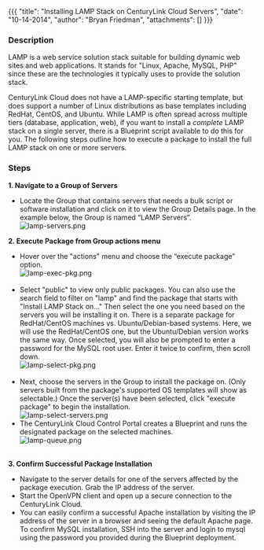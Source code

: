 {{{
  "title": "Installing LAMP Stack on CenturyLink Cloud Servers",
  "date": "10-14-2014",
  "author": "Bryan Friedman",
  "attachments": []
}}}

<h3>Description</h3>
<p>LAMP is a web service solution stack&nbsp;suitable for building dynamic web sites and web applications. It stands for&nbsp;"Linux, Apache, MySQL, PHP" since these are the technologies it typically uses to provide the solution stack.</p>
<p>CenturyLink Cloud does not have a LAMP-specific starting template, but does support a number of Linux distributions as base templates including RedHat, CentOS, and Ubuntu. While LAMP is often spread across multiple tiers (database, application, web),
  if you want to install&nbsp;a <em>complete</em> LAMP stack on a single server,&nbsp;there is a Blueprint script available to do this for you. The following steps outline how to execute a package to install the full LAMP stack on one or more servers.</p>
<h3>Steps</h3>
<p><strong>1. Navigate to a Group of Servers</strong>
</p>
<ul>
  <li>Locate the Group that contains servers that needs a bulk script or software installation and click on it to view the Group Details page. In the example below, the Group is named “LAMP Servers”.&nbsp;
    <br /><img src="https://t3n.zendesk.com/attachments/token/Qnd8SF9ffzj4p2U6qxp3hIHL4/?name=lamp-servers.png" alt="lamp-servers.png" />
  </li>
</ul>
<p><strong>2. Execute Package from Group actions menu</strong>
</p>
<ul>
  <li>Hover over the "actions" menu and choose the “execute package” option.&nbsp;
    <br /><img src="https://t3n.zendesk.com/attachments/token/TS0ib2dUvZF3JF5I7TSdyHiiE/?name=lamp-exec-pkg.png" alt="lamp-exec-pkg.png" />
    <br />
    <br />
  </li>
  <li>Select "public" to view only public packages. You can also use the search field to filter on "lamp" and find the package that starts with "Install LAMP Stack on..." Then select the one you need based on the servers you will be installing it on. There
    is a separate package for RedHat/CentOS machines vs. Ubuntu/Debian-based systems. Here, we will use the RedHat/CentOS one, but the Ubuntu/Debian version works the same way. Once selected, you will also be prompted to enter a password for the MySQL
    root user. Enter it twice to confirm, then scroll down.
    <br /><img src="https://t3n.zendesk.com/attachments/token/PiZQEcVD9o5H7JgYh1RA1Jhyb/?name=lamp-select-pkg.png" alt="lamp-select-pkg.png" />
    <br />
    <br />
  </li>
  <li>Next, choose the servers in the Group to install the package on. (Only servers built from the package's supported OS templates will show as selectable.) Once the server(s) have been selected, click "execute package" to begin the installation.
    <br /><img src="https://t3n.zendesk.com/attachments/token/ZTzUuaaNUd4ZNh6jm80hg4tmV/?name=lamp-select-servers.png" alt="lamp-select-servers.png" />
  </li>
  <li>The CenturyLink Cloud Control Portal creates a Blueprint and runs the designated package on the selected machines.&nbsp;
    <br /><img src="https://t3n.zendesk.com/attachments/token/ohK4pGDCHETfdQKXcnBoSvNHV/?name=lamp-queue.png" alt="lamp-queue.png" />
    <br />
    <br />
  </li>
</ul>
<p><strong>3. Confirm Successful Package Installation</strong>
</p>
<ul>
  <li>Navigate to the server details for one of the servers affected by the package execution. Grab the IP address of the server.</li>
  <li>Start the OpenVPN client and open up a secure connection to the CenturyLink Cloud.</li>
  <li>You can easily confirm a successful Apache installation by visiting the IP address of the server in a browser and seeing the default Apache page. To confirm MySQL installation, SSH into the server and login to mysql using the password you provided during
    the Blueprint deployment.</li>
</ul>